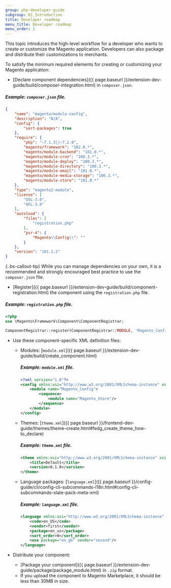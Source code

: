 ```yaml
---
group: php-developer-guide
subgroup: 01_Introduction
title: Developer roadmap
menu_title: Developer roadmap
menu_order: 2
---
```


This topic introduces the high-level workflow for a developer who wants to create or customize the Magento application. Developers can also package and distribute their customizations to merchants.

To satisfy the minimum required elements for creating or customizing your Magento application:

*  [Declare component dependencies]({{ page.baseurl }}/extension-dev-guide/build/composer-integration.html) in `composer.json`.
##### Example: `composer.json` file.
```json
{
    "name": "magento/module-config",
    "description": "N/A",
    "config": {
        "sort-packages": true
    },
    "require": {
        "php": "~7.1.3||~7.2.0",
        "magento/framework": "102.0.*",
        "magento/module-backend": "101.0.*",
        "magento/module-cron": "100.3.*",
        "magento/module-deploy": "100.3.*",
        "magento/module-directory": "100.3.*",
        "magento/module-email": "101.0.*",
        "magento/module-media-storage": "100.3.*",
        "magento/module-store": "101.0.*"
    },
    "type": "magento2-module",
    "license": [
        "OSL-3.0",
        "AFL-3.0"
    ],
    "autoload": {
        "files": [
            "registration.php"
        ],
        "psr-4": {
            "Magento\\Config\\": ""
        }
    },
    "version": "101.1.2"
}
```

   {:.bs-callout-tip}
   While you can manage dependencies on your own, it is a recommended and strongly encouraged best practice to use the `composer.json` file.
   
*  [Register]({{ page.baseurl }}/extension-dev-guide/build/component-registration.html) the component using the `registration.php` file.
##### Example: `registration.php` file.
```php
<?php
use \Magento\Framework\Component\ComponentRegistrar;

ComponentRegistrar::register(ComponentRegistrar::MODULE, 'Magento_Config', __DIR__);
```

*  Use these component-specific XML definition files:
   *  Modules: [`module.xml`]({{ page.baseurl }}/extension-dev-guide/build/create_component.html)
       ##### Example: `module.xml` file.
        ```xml
        <?xml version="1.0"?>
        <config xmlns:xsi="http://www.w3.org/2001/XMLSchema-instance" xsi:noNamespaceSchemaLocation="urn:magento:framework:Module/etc/module.xsd">
            <module name="Magento_Config">
                <sequence>
                    <module name="Magento_Store"/>
                </sequence>
            </module>
        </config>
        ```

   *  Themes: [`theme.xml`]({{ page.baseurl }}/frontend-dev-guide/themes/theme-create.html#fedg_create_theme_how-to_declare)
       ##### Example: `theme.xml` file.
        ```xml
        <theme xmlns:xsi="http://www.w3.org/2001/XMLSchema-instance" xsi:noNamespaceSchemaLocation="urn:magento:framework:Config/etc/theme.xsd">
            <title>Default</title>
            <version>0.1.0</version>
        </theme>
        ```

   *  Language packages: [`language.xml`]({{ page.baseurl }}/config-guide/cli/config-cli-subcommands-i18n.html#config-cli-subcommands-xlate-pack-meta-xml)
       ##### Example: `language.xml` file.
        ```xml
        <language xmlns:xsi="http://www.w3.org/2001/XMLSchema-instance" xsi:noNamespaceSchemaLocation="urn:magento:framework:App/Language/package.xsd">
            <code>en_US</code>
            <vendor>first</vendor>
            <package>en_us</package>
            <sort_order>0</sort_order>
            <use package="en_gb" vendor="second"/>
        </language>
        ```

*  Distribute your component:
   *  [Package your component]({{ page.baseurl }}/extension-dev-guide/package/package_module.html) in `.zip` format.
   *  If you upload the component to Magento Marketplace, it should be less than 30MB in size.
